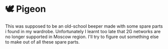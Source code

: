 # 🕊 Pigeon
This was supposed to be an old-school beeper made with some spare parts i found in my wardrobe. Unfortunately I learnt too late that 2G networks are no longer supported in Moscow region. I'll try to figure out something else to make out of all these spare parts.
